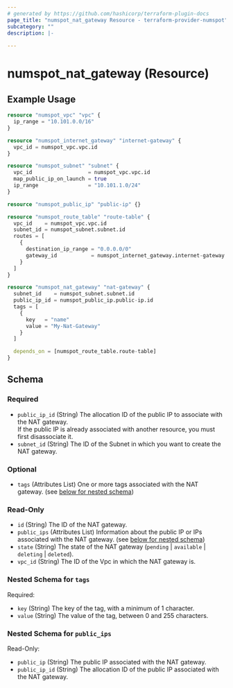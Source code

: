 ```yaml
---
# generated by https://github.com/hashicorp/terraform-plugin-docs
page_title: "numspot_nat_gateway Resource - terraform-provider-numspot"
subcategory: ""
description: |-
  
---
```


# numspot_nat_gateway (Resource)



## Example Usage

```terraform
resource "numspot_vpc" "vpc" {
  ip_range = "10.101.0.0/16"
}

resource "numspot_internet_gateway" "internet-gateway" {
  vpc_id = numspot_vpc.vpc.id
}

resource "numspot_subnet" "subnet" {
  vpc_id                  = numspot_vpc.vpc.id
  map_public_ip_on_launch = true
  ip_range                = "10.101.1.0/24"
}

resource "numspot_public_ip" "public-ip" {}

resource "numspot_route_table" "route-table" {
  vpc_id    = numspot_vpc.vpc.id
  subnet_id = numspot_subnet.subnet.id
  routes = [
    {
      destination_ip_range = "0.0.0.0/0"
      gateway_id           = numspot_internet_gateway.internet-gateway.id
    }
  ]
}

resource "numspot_nat_gateway" "nat-gateway" {
  subnet_id    = numspot_subnet.subnet.id
  public_ip_id = numspot_public_ip.public-ip.id
  tags = [
    {
      key   = "name"
      value = "My-Nat-Gateway"
    }
  ]

  depends_on = [numspot_route_table.route-table]
}
```

<!-- schema generated by tfplugindocs -->
## Schema

### Required

- `public_ip_id` (String) The allocation ID of the public IP to associate with the NAT gateway.<br />
If the public IP is already associated with another resource, you must first disassociate it.
- `subnet_id` (String) The ID of the Subnet in which you want to create the NAT gateway.

### Optional

- `tags` (Attributes List) One or more tags associated with the NAT gateway. (see [below for nested schema](#nestedatt--tags))

### Read-Only

- `id` (String) The ID of the NAT gateway.
- `public_ips` (Attributes List) Information about the public IP or IPs associated with the NAT gateway. (see [below for nested schema](#nestedatt--public_ips))
- `state` (String) The state of the NAT gateway (`pending` \| `available` \| `deleting` \| `deleted`).
- `vpc_id` (String) The ID of the Vpc in which the NAT gateway is.

<a id="nestedatt--tags"></a>
### Nested Schema for `tags`

Required:

- `key` (String) The key of the tag, with a minimum of 1 character.
- `value` (String) The value of the tag, between 0 and 255 characters.


<a id="nestedatt--public_ips"></a>
### Nested Schema for `public_ips`

Read-Only:

- `public_ip` (String) The public IP associated with the NAT gateway.
- `public_ip_id` (String) The allocation ID of the public IP associated with the NAT gateway.
